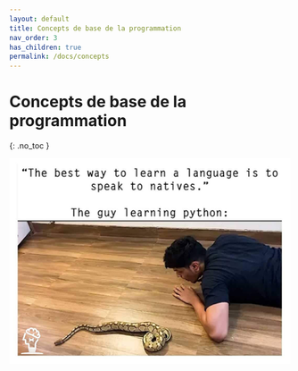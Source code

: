 ```yaml
---
layout: default
title: Concepts de base de la programmation
nav_order: 3
has_children: true
permalink: /docs/concepts
---
```


# Concepts de base de la programmation
{: .no_toc }

![Guy learning Python...](../assets/python_natives.png)
